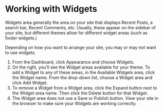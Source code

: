 # Working with Widgets

Widgets area generally the area on your site that displays Recent Posts, a search bar, Recent Comments, etc. Usually, these appear on the sidebar of your site, but different themes allow for different widget areas (such as footer widgets.)

Depending on how you want to arrange your site, you may or may not want to use widgets.

1. From the Dashboard, click Appearance and choose Widgets.
2. On the right, you’ll see the Widget areas available for your theme. To add a Widget to any of these areas, in the Available Widgets area, click the Widget name. From the drop-down list, choose a Widget area and click Add Widget.
3. To remove a Widget from a Widget area, click the Expand button next to the Widget area name. Then click the Delete button for that Widget.
4. The Widget area does not use a Save or Publish button. View your site in the browser to make sure your Widgets are working correctly.
